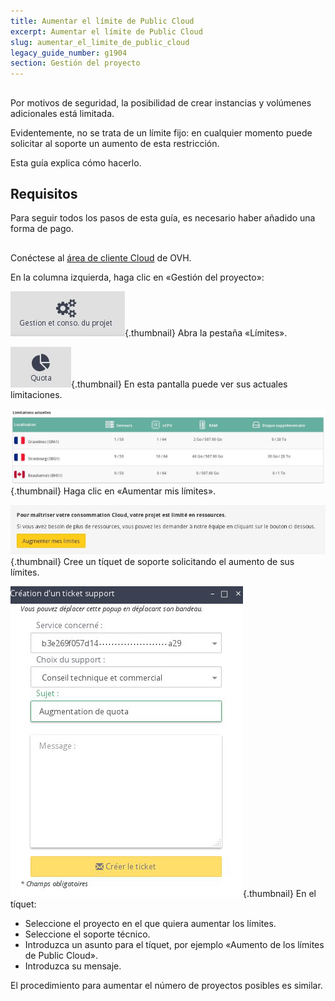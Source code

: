 ```yaml
---
title: Aumentar el límite de Public Cloud
excerpt: Aumentar el límite de Public Cloud
slug: aumentar_el_limite_de_public_cloud
legacy_guide_number: g1904
section: Gestión del proyecto
---
```



## 
Por motivos de seguridad, la posibilidad de crear instancias y volúmenes adicionales está limitada.

Evidentemente, no se trata de un límite fijo: en cualquier momento puede solicitar al soporte un aumento de esta restricción.

Esta guía explica cómo hacerlo.


## Requisitos
Para seguir todos los pasos de esta guía, es necesario haber añadido una forma de pago.


## 
Conéctese al [área de cliente Cloud](https://www.ovh.com/manager/cloud/) de OVH.

En la columna izquierda, haga clic en «Gestión del proyecto»:

![](images/img_2835.jpg){.thumbnail}
Abra la pestaña «Límites».

![](images/img_2836.jpg){.thumbnail}
En esta pantalla puede ver sus actuales limitaciones.

![](images/img_2837.jpg){.thumbnail}
Haga clic en «Aumentar mis límites».

![](images/img_2838.jpg){.thumbnail}
Cree un tíquet de soporte solicitando el aumento de sus límites.

![](images/img_2840.jpg){.thumbnail}
En el tíquet:


- Seleccione el proyecto en el que quiera aumentar los límites.
- Seleccione el soporte técnico.
- Introduzca un asunto para el tíquet, por ejemplo «Aumento de los límites de Public Cloud».
- Introduzca su mensaje.


El procedimiento para aumentar el número de proyectos posibles es similar.

